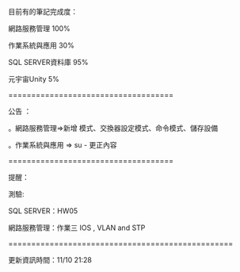 目前有的筆記完成度：

網路服務管理 100%

作業系統與應用 30%

SQL SERVER資料庫 95%

元宇宙Unity 5%

====================================

公告 ：

。網路服務管理=>新增 模式、交換器設定模式、命令模式、儲存設備

。作業系統與應用 => su - 更正內容

====================================

提醒：

測驗:

SQL SERVER：HW05

網路服務管理：作業三 IOS , VLAN and STP

=================================================

更新資訊時間：11/10 21:28
